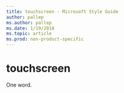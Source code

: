 ```yaml
---
title: touchscreen - Microsoft Style Guide
author: pallep
ms.author: pallep
ms.date: 1/19/2018
ms.topic: article
ms.prod: non-product-specific
---
```


# touchscreen

One word. 
